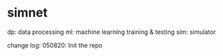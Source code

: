 # simnet
dp: data processing
ml: machine learning training & testing
sim: simulator

change log:
050820: Init the repo
